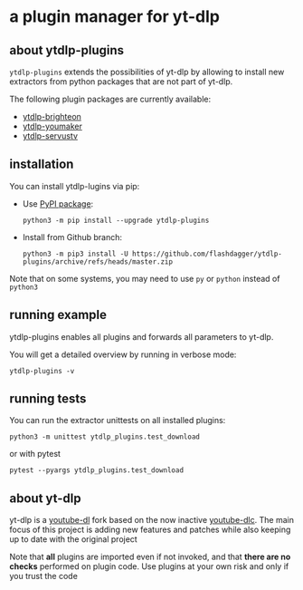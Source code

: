 # a plugin manager for yt-dlp

## about ytdlp-plugins
`ytdlp-plugins` extends the possibilities of yt-dlp by allowing to install new extractors from python packages that are not part of yt-dlp.

The following plugin packages are currently available:
* [ytdlp-brighteon](https://pypi.org/project/ytdlp-brighteon/)
* [ytdlp-youmaker](https://pypi.org/project/ytdlp-youmaker/)
* [ytdlp-servustv](https://pypi.org/project/ytdlp-servustv/)


## installation
You can install ytdlp-lugins via pip:
* Use [PyPI package](https://pypi.org/project/ytdlp-plugins): 

  `python3 -m pip install --upgrade ytdlp-plugins`
* Install from Github branch: 

  `python3 -m pip3 install -U https://github.com/flashdagger/ytdlp-plugins/archive/refs/heads/master.zip`

Note that on some systems, you may need to use `py` or `python` instead of `python3`

## running example
ytdlp-plugins enables all plugins and forwards all parameters to yt-dlp.

You will get a detailed overview by running in verbose mode:

`ytdlp-plugins -v`


## running tests
You can run the extractor unittests on all installed plugins:

`python3 -m unittest ytdlp_plugins.test_download`

or with pytest

`pytest --pyargs ytdlp_plugins.test_download`


## about yt-dlp
yt-dlp is a [youtube-dl](https://github.com/ytdl-org/youtube-dl) fork based on the now inactive [youtube-dlc](https://github.com/blackjack4494/yt-dlc). The main focus of this project is adding new features and patches while also keeping up to date with the original project

Note that **all** plugins are imported even if not invoked, and that **there are no checks** performed on plugin code. Use plugins at your own risk and only if you trust the code
